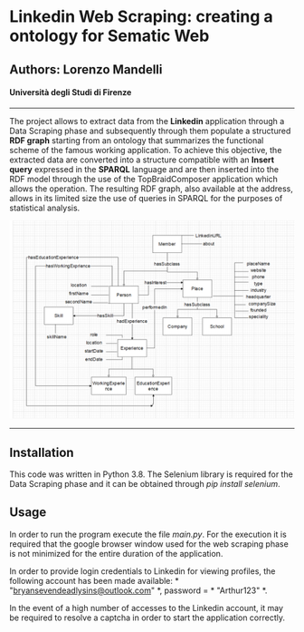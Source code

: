 # Linkedin Web Scraping: creating a ontology for Sematic Web 
## Authors: Lorenzo Mandelli
#### Università degli Studi di Firenze

---

The project allows to extract data from the __Linkedin__ application through a Data Scraping phase and subsequently through them populate a structured __RDF graph__ starting from an ontology that summarizes the functional scheme of the famous working application.
To achieve this objective, the extracted data are converted into a structure compatible with an __Insert query__ expressed in the __SPARQL__ language and are then inserted into the RDF model through the use of the TopBraidComposer application which allows the operation.
The resulting RDF graph, also available at the address, allows in its limited size the use of queries in SPARQL for the purposes of statistical analysis.

![Ontology Schema](images/OntSchema.png "Ontology schema")

---

## Installation

This code was written in Python 3.8. The Selenium library is required for the Data Scraping phase and it can be obtained through *pip install selenium*.

## Usage

In order to run the program execute the file *main.py*. 
For the execution it is required that the google browser window used for the web scraping phase is not minimized for the entire duration of the application.

In order to provide login credentials to Linkedin for viewing profiles, the following account has been made available: * "bryansevendeadlysins@outlook.com" *, password = * "Arthur123" *.

In the event of a high number of accesses to the Linkedin account, it may be required to resolve a captcha in order to start the application correctly.
